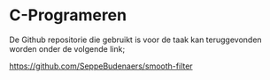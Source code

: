 # C-Programeren

De Github repositorie die gebruikt is voor de taak kan teruggevonden worden onder de volgende link;

https://github.com/SeppeBudenaers/smooth-filter
